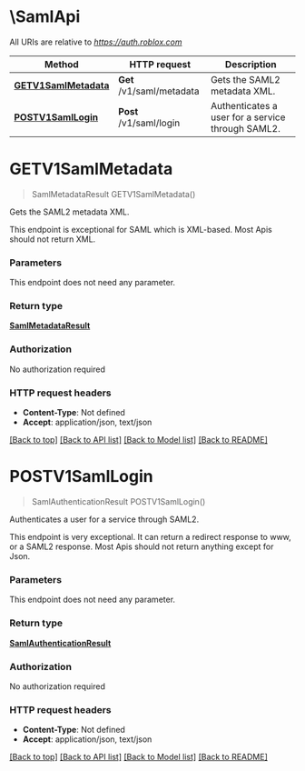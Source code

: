 # \SamlApi

All URIs are relative to *https://auth.roblox.com*

Method | HTTP request | Description
------------- | ------------- | -------------
[**GETV1SamlMetadata**](SamlApi.md#GETV1SamlMetadata) | **Get** /v1/saml/metadata | Gets the SAML2 metadata XML.
[**POSTV1SamlLogin**](SamlApi.md#POSTV1SamlLogin) | **Post** /v1/saml/login | Authenticates a user for a service through SAML2.


# **GETV1SamlMetadata**
> SamlMetadataResult GETV1SamlMetadata()

Gets the SAML2 metadata XML.

This endpoint is exceptional for SAML which is XML-based.  Most Apis should not return XML.


### Parameters
This endpoint does not need any parameter.

### Return type

[**SamlMetadataResult**](SamlMetadataResult.md)

### Authorization

No authorization required

### HTTP request headers

 - **Content-Type**: Not defined
 - **Accept**: application/json, text/json

[[Back to top]](#) [[Back to API list]](../README.md#documentation-for-api-endpoints) [[Back to Model list]](../README.md#documentation-for-models) [[Back to README]](../README.md)

# **POSTV1SamlLogin**
> SamlAuthenticationResult POSTV1SamlLogin()

Authenticates a user for a service through SAML2.

This endpoint is very exceptional.  It can return a redirect response to www, or a SAML2 response.  Most Apis should not return anything except for Json.


### Parameters
This endpoint does not need any parameter.

### Return type

[**SamlAuthenticationResult**](SamlAuthenticationResult.md)

### Authorization

No authorization required

### HTTP request headers

 - **Content-Type**: Not defined
 - **Accept**: application/json, text/json

[[Back to top]](#) [[Back to API list]](../README.md#documentation-for-api-endpoints) [[Back to Model list]](../README.md#documentation-for-models) [[Back to README]](../README.md)

